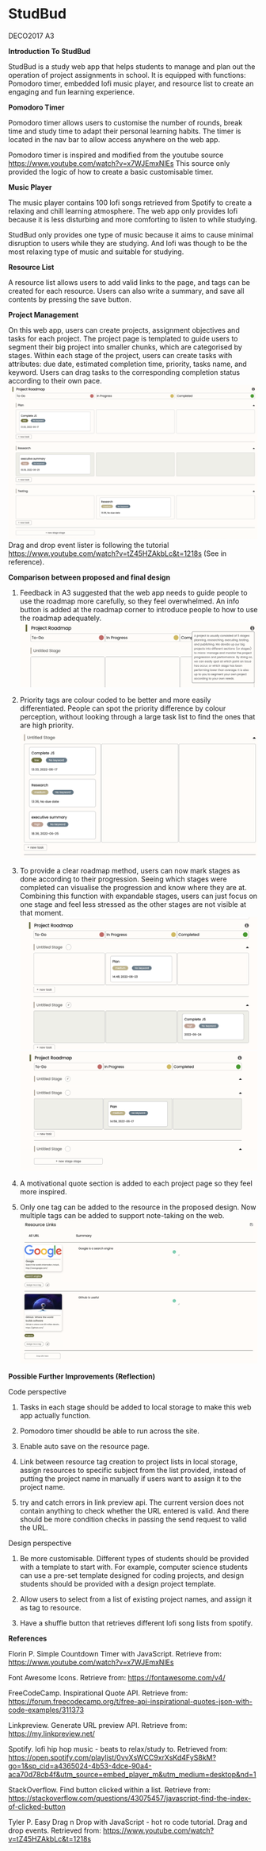 # StudBud
DECO2017 A3

**Introduction To StudBud**

StudBud is a study web app that helps students to manage and plan out the operation of project assignments in school. It is equipped with functions: Pomodoro timer, embedded lofi music player, and resource list to create an engaging and fun learning experience.


**Pomodoro Timer**

Pomodoro timer allows users to customise the number of rounds, break time and study time to adapt their personal learning habits. The timer is located in the nav bar to allow access anywhere on the web app.

Pomodoro timer is inspired and modified from the youtube source https://www.youtube.com/watch?v=x7WJEmxNlEs This source only provided the logic of how to create a basic customisable timer.


**Music Player**

The music player contains 100 lofi songs retrieved from Spotify to create a relaxing and chill learning atmosphere. The web app only provides lofi because it is less disturbing and more comforting to listen to while studying.

StudBud only provides one type of music because it aims to cause minimal disruption to users while they are studying. And lofi was though to be the most relaxing type of music and suitable for studying. 

**Resource List**

A resource list allows users to add valid links to the page, and tags can be created for each resource. Users can also write a summary, and save all contents by pressing the save button.


**Project Management**

On this web app, users can create projects, assignment objectives and tasks for each project. The project page is templated to guide users to segment their big project into smaller chunks, which are categorised by stages. Within each stage of the project, users can create tasks with attributes: due date, estimated completion time, priority, tasks name, and keyword. Users can drag tasks to the corresponding completion status according to their own pace.
![This is an image](././img/stages-overview.png)
Drag and drop event lister is following the tutorial https://www.youtube.com/watch?v=tZ45HZAkbLc&t=1218s (See in reference).


**Comparison between proposed and final design**

1. Feedback in A3 suggested that the web app needs to guide people to use the roadmap more carefully, so they feel overwhelmed. An info button is added at the roadmap corner to introduce people to how to use the roadmap adequately. 
![This is an image](././img/info-btn.png)

2. Priority tags are colour coded to be better and more easily differentiated. People can spot the priority difference by colour perception, without looking through a large task list to find the ones that are high priority. 
![This is an image](././img/priority-tags.png)

3. To provide a clear roadmap method, users can now mark stages as done according to their progression. Seeing which stages were completed can visualise the progression and know where they are at. Combining this function with expandable stages, users can just focus on one stage and feel less stressed as the other stages are not visible at that moment. 
![This is an image](././img/stage-done.png)
![This is an image](././img/expandable.png)

4. A motivational quote section is added to each project page so they feel more inspired. 

5. Only one tag can be added to the resource in the proposed design. Now multiple tags can be added to support note-taking on the web.
![This is an image](././img/resource.png)


**Possible Further Improvements (Reflection)**

Code perspective
1. Tasks in each stage should be added to local storage to make this web app actually function. 

2. Pomodoro timer shoudld be able to run across the site.

3. Enable auto save on the resource page.

4. Link between resource tag creation to project lists in local storage, assign resources to specific subject from the list provided, instead of putting the project name in manually if users want to assign it to the project name.

5. try and catch errors in link preview api. The current version does not contain anything to check whether the URL entered is valid. And there should be more condition checks in passing the send request to valid the URL.

Design perspective
1. Be more customisable. Different types of students should be provided with a template to start with. For example, computer science students can use a pre-set template designed for coding projects, and design students should be provided with a design project template.

2. Allow users to select from a list of existing project names, and assign it as tag to resource.

3. Have a shuffle button that retrieves different lofi song lists from spotify.

**References**

Florin P. Simple Countdown Timer with JavaScript. Retrieve from: https://www.youtube.com/watch?v=x7WJEmxNlEs

Font Awesome Icons. Retrieve from: https://fontawesome.com/v4/

FreeCodeCamp. Inspirational Quote API. Retrieve from: https://forum.freecodecamp.org/t/free-api-inspirational-quotes-json-with-code-examples/311373

Linkpreview. Generate URL preview API. Retrieve from: https://my.linkpreview.net/

Spotify. lofi hip hop music - beats to relax/study to. Retrieved from: https://open.spotify.com/playlist/0vvXsWCC9xrXsKd4FyS8kM?go=1&sp_cid=a4365024-4b53-4dce-90a4-aca70d78cb4f&utm_source=embed_player_m&utm_medium=desktop&nd=1

StackOverflow. Find button clicked within a list. Retrieve from: https://stackoverflow.com/questions/43075457/javascript-find-the-index-of-clicked-button

Tyler P. Easy Drag n Drop with JavaScript - hot ro code tutorial. Drag and drop events. Retrieved from: https://www.youtube.com/watch?v=tZ45HZAkbLc&t=1218s
